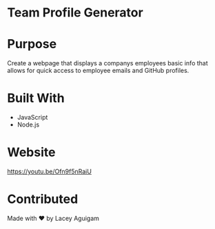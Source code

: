 # Team Profile Generator

# Purpose

Create a webpage that displays a companys employees basic info that allows for quick access to employee emails and GitHub profiles.


# Built With

- JavaScript 
- Node.js

# Website

https://youtu.be/Ofn9f5nRaiU



# Contributed

Made with ❤️ by Lacey Aguigam